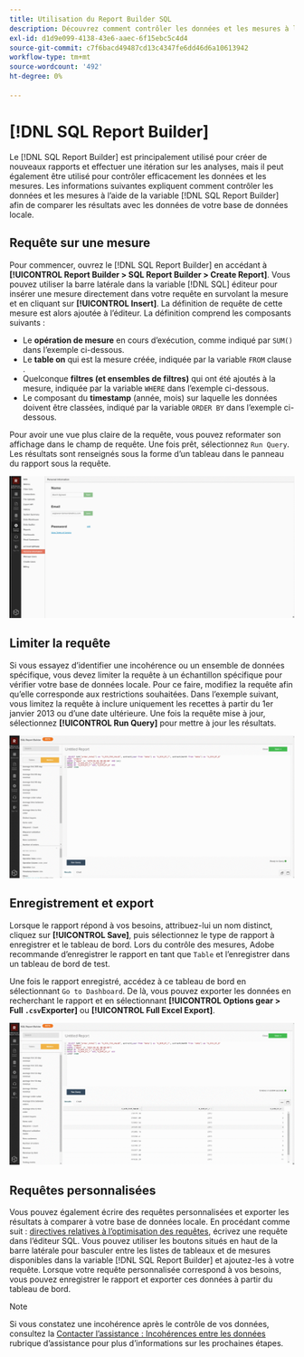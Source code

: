 ```yaml
---
title: Utilisation du Report Builder SQL
description: Découvrez comment contrôler les données et les mesures à l’aide du Report Builder SQL afin de comparer les résultats aux données de votre base de données locale.
exl-id: d1d9e099-4138-43e6-aaec-6f15ebc5c4d4
source-git-commit: c7f6bacd49487cd13c4347fe6dd46d6a10613942
workflow-type: tm+mt
source-wordcount: '492'
ht-degree: 0%

---
```


# [!DNL SQL Report Builder]

Le [!DNL SQL Report Builder] est principalement utilisé pour créer de nouveaux rapports et effectuer une itération sur les analyses, mais il peut également être utilisé pour contrôler efficacement les données et les mesures. Les informations suivantes expliquent comment contrôler les données et les mesures à l’aide de la variable [!DNL SQL Report Builder] afin de comparer les résultats avec les données de votre base de données locale.

## Requête sur une mesure

Pour commencer, ouvrez le [!DNL SQL Report Builder] en accédant à **[!UICONTROL Report Builder > SQL Report Builder > Create Report]**. Vous pouvez utiliser la barre latérale dans la variable [!DNL SQL] éditeur pour insérer une mesure directement dans votre requête en survolant la mesure et en cliquant sur **[!UICONTROL Insert]**. La définition de requête de cette mesure est alors ajoutée à l’éditeur. La définition comprend les composants suivants :

- Le **opération de mesure** en cours d’exécution, comme indiqué par `SUM()` dans l’exemple ci-dessous.
- Le **table on** qui est la mesure créée, indiquée par la variable `FROM` clause .
- Quelconque **filtres (et ensembles de filtres)** qui ont été ajoutés à la mesure, indiquée par la variable `WHERE` dans l’exemple ci-dessous.
- Le composant du **timestamp** (année, mois) sur laquelle les données doivent être classées, indiqué par la variable `ORDER BY` dans l’exemple ci-dessous.

Pour avoir une vue plus claire de la requête, vous pouvez reformater son affichage dans le champ de requête. Une fois prêt, sélectionnez `Run Query`. Les résultats sont renseignés sous la forme d’un tableau dans le panneau du rapport sous la requête.

![](../../assets/run-query-results.gif)

## Limiter la requête

Si vous essayez d’identifier une incohérence ou un ensemble de données spécifique, vous devez limiter la requête à un échantillon spécifique pour vérifier votre base de données locale. Pour ce faire, modifiez la requête afin qu’elle corresponde aux restrictions souhaitées. Dans l’exemple suivant, vous limitez la requête à inclure uniquement les recettes à partir du 1er janvier 2013 ou d’une date ultérieure. Une fois la requête mise à jour, sélectionnez **[!UICONTROL Run Query]** pour mettre à jour les résultats.

![](../../assets/restricting-query.gif)

## Enregistrement et export

Lorsque le rapport répond à vos besoins, attribuez-lui un nom distinct, cliquez sur **[!UICONTROL Save]**, puis sélectionnez le type de rapport à enregistrer et le tableau de bord. Lors du contrôle des mesures, Adobe recommande d’enregistrer le rapport en tant que `Table` et l’enregistrer dans un tableau de bord de test.

Une fois le rapport enregistré, accédez à ce tableau de bord en sélectionnant `Go to Dashboard`. De là, vous pouvez exporter les données en recherchant le rapport et en sélectionnant **[!UICONTROL Options gear > Full `.csv`Exporter]** ou **[!UICONTROL Full Excel Export]**.

![](../../assets/export-dboard-data.gif)

## Requêtes personnalisées

Vous pouvez également écrire des requêtes personnalisées et exporter les résultats à comparer à votre base de données locale. En procédant comme suit : [directives relatives à l’optimisation des requêtes](../../best-practices/optimizing-your-sql-queries.md), écrivez une requête dans l’éditeur SQL. Vous pouvez utiliser les boutons situés en haut de la barre latérale pour basculer entre les listes de tableaux et de mesures disponibles dans la variable [!DNL SQL Report Builder] et ajoutez-les à votre requête. Lorsque votre requête personnalisée correspond à vos besoins, vous pouvez enregistrer le rapport et exporter ces données à partir du tableau de bord.

>[!NOTE]
>
>Si vous constatez une incohérence après le contrôle de vos données, consultez la [Contacter l’assistance : Incohérences entre les données](https://experienceleague.adobe.com/docs/commerce-knowledge-base/kb/troubleshooting/miscellaneous/mbi-data-discrepancies.html) rubrique d’assistance pour plus d’informations sur les prochaines étapes.
